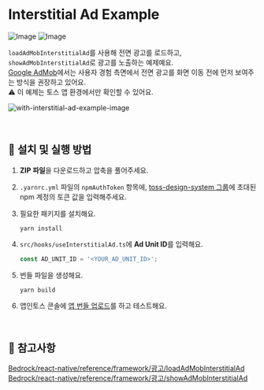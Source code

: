 # Interstitial Ad Example

![Image](https://github.com/user-attachments/assets/e3e87c6f-75f1-4ad8-9c0f-1a4a13666f9f)
![Image](https://github.com/user-attachments/assets/62eb3e4d-a6e1-493e-b76e-69bad926c2d8)

`loadAdMobInterstitialAd`를 사용해 전면 광고를 로드하고, `showAdMobInterstitialAd`로 광고를 노출하는 예제예요.  
[Google AdMob](https://support.google.com/admob/answer/6066980?hl=ko)에서는 사용자 경험 측면에서 전면 광고를 화면 이동 전에 먼저 보여주는 방식을 권장하고 있어요.  
⚠️ 이 예제는 토스 앱 환경에서만 확인할 수 있어요.

![with-interstitial-ad-example-image](https://github.com/user-attachments/assets/bbefadcc-5c14-46fe-9958-afee30d38d0b)

<br />

## 🚀 설치 및 실행 방법

1. **ZIP 파일**을 다운로드하고 압축을 풀어주세요.

2. `.yarnrc.yml` 파일의 `npmAuthToken` 항목에, [toss-design-system 그룹](https://tossmini-docs.toss.im/tds-react-native/setup-npm/)에 초대된 npm 계정의 토큰 값을 입력해주세요.

3. 필요한 패키지를 설치해요.

   ```
   yarn install
   ```

4. `src/hooks/useInterstitialAd.ts`에 **Ad Unit ID**를 입력해요.

   ```ts
   const AD_UNIT_ID = '<YOUR_AD_UNIT_ID>';
   ```

5. 번들 파일을 생성해요.

   ```
   yarn build
   ```

6. 앱인토스 콘솔에 [앱 번들 업로드](https://tossmini-docs.toss.im/react-native/guides/deploy/release.html#_1-%E1%84%8B%E1%85%A2%E1%86%B8-%E1%84%87%E1%85%A5%E1%86%AB%E1%84%83%E1%85%B3%E1%86%AF-%E1%84%8B%E1%85%A5%E1%86%B8%E1%84%85%E1%85%A9%E1%84%83%E1%85%B3)를 하고 테스트해요.

<br />

## 📌 참고사항

[Bedrock/react-native/reference/framework/광고/loadAdMobInterstitialAd](https://tossmini-docs.toss.im/react-native/reference/framework/%EA%B4%91%EA%B3%A0/loadAdMobInterstitialAd.html)  
[Bedrock/react-native/reference/framework/광고/showAdMobInterstitialAd](https://tossmini-docs.toss.im/react-native/reference/framework/%EA%B4%91%EA%B3%A0/showAdMobInterstitialAd.html)
